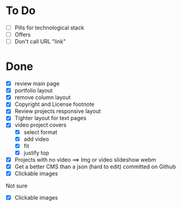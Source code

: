 # To Do

- [ ] Pills for technological stack
- [ ] Offers
- [ ] Don't call URL "link"

# Done

- [x] review main page
- [x] portfolio layout
- [x] remove column layout
- [x] Copyright and License footnote
- [x] Review projects responsive layout
- [x] Tighter layout for text pages
- [x] video project covers
  - [x] select format
  - [x] add video
  - [x] fit
  - [x] justify top
- [x] Projects with no video ==> Img or video slideshow webm
- [x] Get a better CMS than a json (hard to edit) committed on Github
- [x] Clickable images

Not sure

- [x] Clickable images